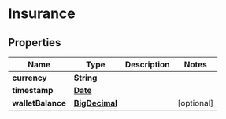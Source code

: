 
# Insurance

## Properties
Name | Type | Description | Notes
------------ | ------------- | ------------- | -------------
**currency** | **String** |  | 
**timestamp** | [**Date**](Date.md) |  | 
**walletBalance** | [**BigDecimal**](BigDecimal.md) |  |  [optional]



